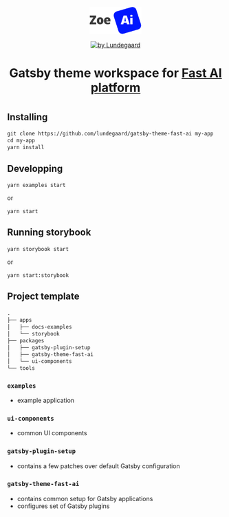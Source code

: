 <p align="center">
  <a href="https://zoe.lundegaard.ai">
    <img alt="Zoe.ai logo" src="zoe-ai-logo.svg" width="120" />
  </a>
</p>
<p align="center">
  <a href="https://lundegaard.eu">
    <img alt="by Lundegaard" src="by-Lundegaard.png" width="120" />
  </a>
</p>
<h1 align="center">Gatsby theme workspace for <a href="http://lundegaard.ai/" target="_blank">Fast AI platform</a></h1>

#

## Installing

```shell
git clone https://github.com/lundegaard/gatsby-theme-fast-ai my-app
cd my-app
yarn install
```

## Developping

```shell
yarn examples start
```
or

```shell
yarn start
```

## Running storybook

```shell
yarn storybook start
```

or

```shell
yarn start:storybook
```

## Project template

```text
.
├── apps
│   ├── docs-examples
│   └── storybook
├── packages
│   ├── gatsby-plugin-setup
│   ├── gatsby-theme-fast-ai
│   └── ui-components
└── tools
```

### `examples`
* example application

### `ui-components`
* common UI components

### `gatsby-plugin-setup`
* contains a few patches over default Gatsby configuration

### `gatsby-theme-fast-ai`
* contains common setup for Gatsby applications
* configures set of Gatsby plugins

